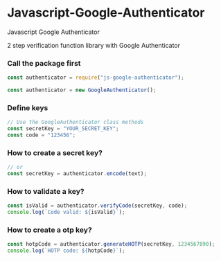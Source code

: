 # Javascript-Google-Authenticator

Javascript Google Authenticator

2 step verification function library with Google Authenticator

### Call the package first

```js
const authenticator = require("js-google-authenticator");

const authenticator = new GoogleAuthenticator();
```

### Define keys

```js
// Use the GoogleAuthenticator class methods
const secretKey = "YOUR_SECRET_KEY";
const code = "123456";
```

### How to create a secret key?

```js
// or
const secretKey = authenticator.encode(text);
```

### How to validate a key?

```js
const isValid = authenticator.verifyCode(secretKey, code);
console.log(`Code valid: ${isValid}`);
```

### How to create a otp key?

```js
const hotpCode = authenticator.generateHOTP(secretKey, 1234567890);
console.log(`HOTP code: ${hotpCode}`);
```
